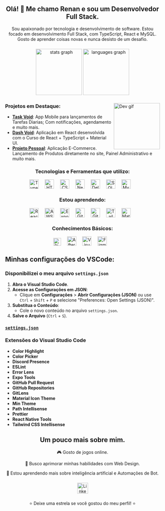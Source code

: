 <h2 align="center">Olá! 👋 Me chamo Renan e sou um Desenvolvedor Full Stack.</h2>
<p align="center">Sou apaixonado por tecnologia e desenvolvimento de software. Estou focado em desenvolvimento Full Stack, com TypeScript, React e MySQL. Gosto de aprender coisas novas e nunca desisto de um desafio.</p>

###

<div align="center">
  <img src="https://github-readme-stats.vercel.app/api?username=R-Renan&hide_title=false&hide_rank=true&show_icons=true&include_all_commits=true&count_private=true&disable_animations=false&theme=tokyonight&locale=pt-br&hide_border=true" height="150" alt="stats graph" />
  <img src="https://github-readme-stats.vercel.app/api/top-langs?username=R-Renan&locale=pt-br&hide_title=false&layout=compact&card_width=320&langs_count=5&theme=tokyonight&hide_border=true" height="150" alt="languages graph" />
</div>

###

<img align="right" height="150" src="https://i.pinimg.com/originals/70/37/d4/7037d478852af21357f038fac2d2e9f6.gif" alt="Dev gif" />

###

### Projetos em Destaque:

- [**Task Void**](#): App Mobile para lançamentos de Tarefas Diarias; Com notificações, agendamento e muito mais.
- [**Dash Void**](#): Aplicação em React desenvolvida com o Curso de React + TypeScript + Material UI.
- [**Projeto Pessoal**](#): Aplicação E-Commerce. Lançamento de Produtos diretamente no site, Painel Administrativo e muito mais.

<h3 align="center">Tecnologias e Ferramentas que utilizo:</h3>

<div align="center">
  <img src="https://cdn.jsdelivr.net/gh/devicons/devicon/icons/typescript/typescript-original.svg" height="30" alt="TypeScript logo" />
  <img width="12" />
  <img src="https://cdn.jsdelivr.net/gh/devicons/devicon/icons/html5/html5-original.svg" height="30" alt="HTML logo" />
  <img width="12" />
  <img src="https://cdn.jsdelivr.net/gh/devicons/devicon/icons/css3/css3-original.svg" height="30" alt="CSS logo" />
  <img width="12" />
  <img src="https://cdn.jsdelivr.net/gh/devicons/devicon/icons/nextjs/nextjs-original.svg" height="30" alt="Next.js logo" />
  <img width="12" />
  <img src="https://github.com/user-attachments/assets/fd556c61-9d40-4073-9b2b-9b8f39d0cf06" height="30" alt="Delphi logo" />
  <img width="12" />
  <img src="https://www.cdnlogo.com/logos/m/21/microsoft-sql-server.svg" height="30" alt="SQL logo" />
  <img width="12" />
  <img src="https://www.cdnlogo.com/logos/m/10/mysql.svg" height="30" alt="MySQL logo" />
  <img width="12" />  
</div>

<h3 align="center">Estou aprendendo:</h3>

<div align="center">
  <img src="https://cdn.jsdelivr.net/gh/devicons/devicon/icons/react/react-original.svg" height="30" alt="React Native logo" />
  <img width="12" />
  <img src="https://www.cdnlogo.com/logos/a/19/aws.svg" height="30" alt="AWS logo" />
  <img width="12" />
  <img src="https://img.icons8.com/color/452/expo.png" height="30" alt="Expo logo" />
  <img width="12" />
  <img src="https://cdn.jsdelivr.net/gh/devicons/devicon/icons/git/git-original.svg" height="30" alt="Git logo" />
  <img width="12" />
  <img src="https://cdn.jsdelivr.net/gh/devicons/devicon/icons/github/github-original.svg" height="30" alt="GitHub logo" />
  <img width="12" />
  <img src="https://www.cdnlogo.com/logos/t/58/tailwindcss.svg" height="30" alt="TailwindCSS logo" />
  <img width="12" />
  <img src="https://www.cdnlogo.com/logos/m/65/material-ui.svg" height="30" alt="Material logo" />
  <img width="12" />
</div>

<h3 align="center">Conhecimentos Básicos:</h3>

<div align="center">
  <img src="https://www.cdnlogo.com/logos/p/13/photoshop-cc.svg" height="25" alt="Photoshop logo" />
  <img width="12" />
  <img src="https://www.cdnlogo.com/logos/a/10/after-effects.svg" height="30" alt="AfterEffects logo" />
  <img width="12" />
  <img src="https://www.cdnlogo.com/logos/v/82/visual-studio-code.svg" height="30" alt="Visual logo" />
  <img width="12" />
  <img src="https://www.cdnlogo.com/logos/f/54/figma.svg" height="30" alt="Figma logo" />
  <img width="12" />
</div>

## Minhas configurações do VSCode:

### Disponibilizei o meu arquivo `settings.json`

1. **Abra o Visual Studio Code**.
2. **Acesse as Configurações em JSON**:
   - Clique em **Configurações** > **Abrir Configurações (JSON)** ou use `Ctrl` + `Shift` + `P` e selecione "Preferences: Open Settings (JSON)".
3. **Substitua o Conteúdo**:
   - Cole o novo conteúdo no arquivo `settings.json`.
4. **Salve o Arquivo** (`Ctrl` + `S`).

### [`settings.json`](https://github.com/R-Renan/R-Renan/blob/main/settings.json)

### Extensões do Visual Studio Code

- **Color Highlight**
- **Color Picker**
- **Discord Presence**
- **ESLint**
- **Error Lens**
- **Expo Tools**
- **GitHub Pull Request**
- **GitHub Repositories**
- **GitLens**
- **Material Icon Theme**
- **Min Theme**
- **Path Intellisense**
- **Prettier**
- **React Native Tools**
- **Tailwind CSS Intellisense**

<div align="center">

## Um pouco mais sobre mim.

<p>🎮 Gosto de jogos online. </p>
<p>🎨 Busco aprimorar minhas habilidades com Web Design.</p>
<p>🤖 Estou aprendendo mais sobre inteligência artificial e Automações de Bot.</p>

###

  <a href="https://www.linkedin.com/in/devrenan-rodrigues/" target="_blank">
    <img src="https://img.shields.io/static/v1?message=LinkedIn&logo=linkedin&label=&color=0A66C2&logoColor=white&labelColor=&style=for-the-badge" height="35" alt="LinkedIn logo" />
  </a>

###

⭐️ Deixe uma estrela se você gostou do meu perfil! ⭐️

</div>

###

<br clear="both">
